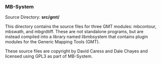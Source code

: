 ### MB-System

Source Directory: **src/gmt/**

This directory contains the source files for three GMT modules: mbcontour, mbswath, and mbgrdtiff. These are not standalone programs, but are instead compiled into a library named libmbsystem that contains plugin modules for the Generic Mapping Tools (GMT).

These source files are copyright by David Caress and Dale Chayes and licensed using GPL3 as part of MB-System.
